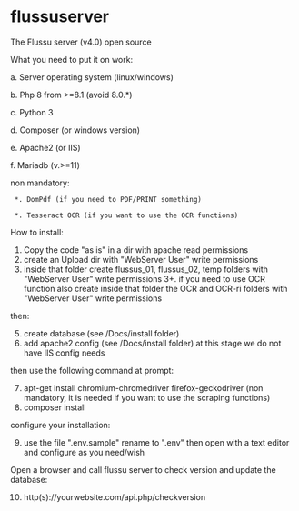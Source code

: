 # flussuserver
The Flussu server (v4.0) open source

What you need to put it on work:

  a. Server operating system (linux/windows)
  
  b. Php 8 from >=8.1 (avoid 8.0.*)
  
  c. Python 3
  
  d. Composer (or windows version)
  
  e. Apache2  (or IIS)
  
  f. Mariadb (v.>=11)
  
  non mandatory:

     *. DomPdf (if you need to PDF/PRINT something)

     *. Tesseract OCR (if you want to use the OCR functions)

How to install:

1. Copy the code "as is" in a dir with apache read permissions
2. create an Upload dir with "WebServer User" write permissions
3. inside that folder create flussus_01, flussus_02, temp folders 
    with "WebServer User" write permissions
3+. if you need to use OCR function also create inside that folder
    the OCR and OCR-ri folders with "WebServer User" write permissions

then: 

5. create database (see /Docs/install folder)
6. add apache2 config (see /Docs/install folder)
   at this stage we do not have IIS config needs

then use the following command at prompt:

7. apt-get install chromium-chromedriver firefox-geckodriver 
   (non mandatory, it is needed if you want to use the scraping functions)
8. composer install

configure your installation:

9. use the file ".env.sample" rename to ".env" then open with a text editor
   and configure as you need/wish

Open a browser and call flussu server to check version and
update the database:

10. http(s)://yourwebsite.com/api.php/checkversion


